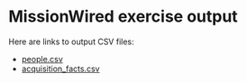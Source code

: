 # MissionWired exercise output

Here are links to output CSV files:

- [people.csv](people.csv)
- [acquisition_facts.csv](acquisition_facts.csv)
